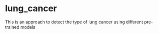 # lung_cancer
This is an approach to detect the type of lung cancer using different pre-trained models
